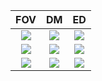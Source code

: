 |                         FOV                          |                         DM                          |                         ED                          |
| :--------------------------------------------------: | :-------------------------------------------------: | :-------------------------------------------------: |
| ![](results/ADE20K_division_model_dataset_FOV_1.gif) | ![](results/ADE20K_division_model_dataset_DM_2.gif) | ![](results/ADE20K_division_model_dataset_ED_4.gif) |
| ![](results/ADE20K_division_model_dataset_FOV_2.gif) | ![](results/ADE20K_division_model_dataset_DM_3.gif) | ![](results/ADE20K_division_model_dataset_ED_6.gif) |
| ![](results/ADE20K_division_model_dataset_FOV_3.gif) | ![](results/ADE20K_division_model_dataset_DM_6.gif) | ![](results/ADE20K_division_model_dataset_ED_8.gif) |

